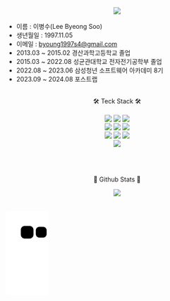 <div align="center">
 <img src="https://capsule-render.vercel.app/api?type=waving&color=gradient&height=300&section=header&text=BingBang&fontSize=60" /><br>
</div>

- 이름 : 이병수(Lee Byeong Soo)
- 생년월일 : 1997.11.05
- 이메일 : byoung1997s4@gmail.com
- 2013.03 ~ 2015.02 경산과학고등학교 졸업
- 2015.03 ~ 2022.08 성균관대학교 전자전기공학부 졸업
- 2022.08 ~ 2023.06 삼성청년 소프트웨어 아카데미 8기
- 2023.09 ~ 2024.08 포스트랩
<br><br>

<div align="center">
🛠️ Teck Stack 🛠️<br><br>
<img src="https://img.shields.io/badge/python-3776AB?style=flat&logo=python&logoColor=white" />
<img src="https://img.shields.io/badge/django-3178C6?style=flat&logo=django&logoColor=white" />
<img src="https://img.shields.io/badge/flask-000000?style=flat&logo=flask&logoColor=white" /><br>
<img src="https://img.shields.io/badge/html5-E34F26?style=flat&logo=html5&logoColor=white" />
<img src="https://img.shields.io/badge/css3-1572B6?style=flat&logo=css3&logoColor=white" />
<img src="https://img.shields.io/badge/javascript-F7DF1E?style=flat&logo=javascript&logoColor=white" /><br>
<img src="https://img.shields.io/badge/typescript-3178C6?style=flat&logo=typescript&logoColor=white" />
<img src="https://img.shields.io/badge/react-61DAFB?style=flat&logo=react&logoColor=white" />
<img src="https://img.shields.io/badge/vue.js-4FC08D?style=flat&logo=vuedotjs&logoColor=white" /><br>
<img src="https://img.shields.io/badge/Flutter-02569B?style=flat-square&logo=flutter&logoColor=white"/>
</div>


<br><br>
  
<div align="center">
  📖 Github Stats 📖<br>
  
  <img src="https://github-readme-stats.vercel.app/api?username=bingbang97&show_icons=true&theme=dark"><br><br>
  
<!--   📖 Top Langs 📖<br>
  <img src="https://github-readme-stats.vercel.app/api/top-langs/?username=bingbang97&layout=compact&theme=dark"><br><br> -->
</div>


![snake gif](https://github.com/bingbang97/bingbang97/blob/output/github-contribution-grid-snake.svg)

